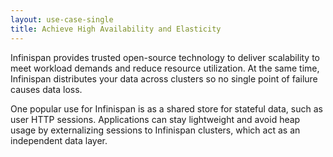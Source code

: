 ```yaml
---
layout: use-case-single
title: Achieve High Availability and Elasticity
---
```


Infinispan provides trusted open-source technology to deliver scalability to meet workload demands and reduce resource utilization. At the same time, Infinispan distributes your data across clusters so no single point of failure causes data loss.

One popular use for Infinispan is as a shared store for stateful data, such as user HTTP sessions. Applications can stay lightweight and avoid heap usage by externalizing sessions to Infinispan clusters, which act as an independent data layer.
